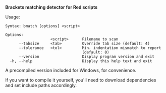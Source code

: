 **Brackets matching detector for Red scripts**

Usage:
```
Syntax: bmatch [options] <script>                                    
                                                                     
Options:                                                             
                    <script>      Filename to scan                   
      --tabsize     <tab>         Override tab size (default: 4)     
      --tolerance   <tol>         Min. indentation mismatch to report
                                  (default: 0)                       
      --version                   Display program version and exit   
  -h, --help                      Display this help text and exit    
```

A precompiled version included for Windows, for convenience.

If you want to compile it yourself, you'll need to download dependencies and set include paths accordingly.
